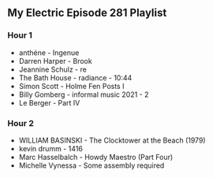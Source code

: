 ## My Electric Episode 281 Playlist

### Hour 1
* anthéne - Ingenue
* Darren Harper - Brook
* Jeannine Schulz - re
* The Bath House - radiance - 10:44
* Simon Scott - Holme Fen Posts I
* Billy Gomberg - informal music 2021 - 2
* Le Berger - Part IV

### Hour 2
* WILLIAM BASINSKI - The Clocktower at the Beach (1979)
* kevin drumm - 1416
* Marc Hasselbalch - Howdy Maestro (Part Four)
* Michelle Vynessa - Some assembly required
